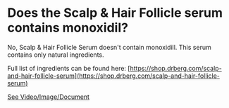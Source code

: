 # Does the Scalp & Hair Follicle serum contains monoxidil?

No, Scalp & Hair Follicle Serum doesn't contain monoxidill. This serum contains only natural ingredients.

Full list of ingredients can be found here: [https://shop.drberg.com/scalp-and-hair-follicle-serum](https://shop.drberg.com/scalp-and-hair-follicle-serum)

 [See Video/Image/Document](https://hls-player.drberg.com/asset?path=migrated-assets/youtube-videos-scalp-hair-follicle-serum-faq)